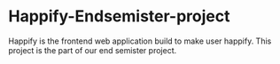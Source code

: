 # Happify-Endsemister-project
 Happify is the frontend web application build to make user happify. This project is the part of our end semister project.
